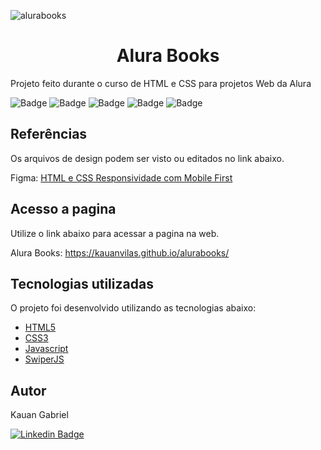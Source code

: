 ![alurabooks](https://user-images.githubusercontent.com/55258483/178596490-768a0e86-13ed-4dd2-9979-c3973c863ac4.png)

<h1 align="center" id="sobre"> Alura Books </h1>

Projeto feito durante o curso de HTML e CSS para projetos Web da Alura

![Badge](https://img.shields.io/badge/-HTML5-E34F26?style=for-the-badge&logo=html5&logoColor=white)
![Badge](https://img.shields.io/badge/-CSS3-1572B6?style=for-the-badge&logo=css3&logoColor=white)
![Badge](https://img.shields.io/badge/-JS-F7DF1E?style=for-the-badge&logo=javascript&logoColor=black)
![Badge](https://img.shields.io/badge/-Swiperjs-0080FF?style=for-the-badge&logo=swiper&logoColor=white)
![Badge](https://img.shields.io/badge/-PWA-5A0FC8?style=for-the-badge&logo=pwa&logoColor=white)

<h2 id="referencia"> Referências </h2>
<p>
  Os arquivos de design podem ser visto ou editados no link abaixo.
<p>
<p>
  Figma: <a href="https://www.figma.com/file/JTXUlFgtMNBCn2JEkXzMFW/AluraBooks-Ref">HTML e CSS Responsividade com Mobile First</a>
</p>

<h2 id="demonstracao"> Acesso a pagina </h2>

<p>Utilize o link abaixo para acessar a pagina na web.</p>
<p>Alura Books: <a href="https://kauanvilas.github.io/alurabooks/">https://kauanvilas.github.io/alurabooks/</a></p>

<h2 id="tecnologias"> Tecnologias utilizadas </h2>

<p> O projeto foi desenvolvido utilizando as tecnologias abaixo:</p>
<ul>
  <li><a href="https://www.w3schools.com/html/default.asp" target="_blank">HTML5</a></li>
  <li><a href="https://www.w3schools.com/css/default.asp" target="_blank">CSS3</a></li>
  <li><a href="https://www.w3schools.com/js/default.asp" target="_blank">Javascript</a></li>
  <li><a href="https://swiperjs.com/" target="_blank">SwiperJS</a></li>
</ul>

<h2 id="autor"> Autor </h2>

<p>Kauan Gabriel</p>
<a href="https://github.com/kauanvilas">

[![Linkedin Badge](https://img.shields.io/badge/-Kauan-blue?style=flat-square&logo=Linkedin&logoColor=white&link=https://br.linkedin.com/in/kauan-gabriel-29151519a)](https://br.linkedin.com/in/kauan-gabriel-29151519a)
